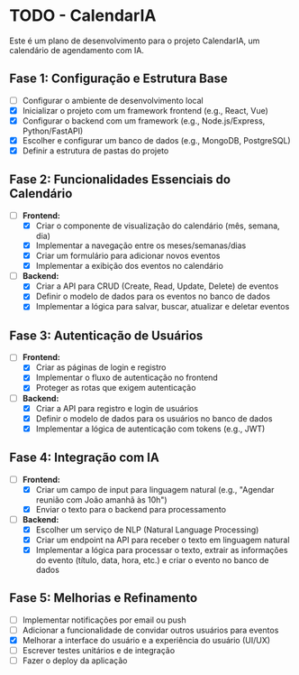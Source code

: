 # TODO - CalendarIA

Este é um plano de desenvolvimento para o projeto CalendarIA, um calendário de agendamento com IA.

## Fase 1: Configuração e Estrutura Base

- [ ] Configurar o ambiente de desenvolvimento local
- [x] Inicializar o projeto com um framework frontend (e.g., React, Vue)
- [x] Configurar o backend com um framework (e.g., Node.js/Express, Python/FastAPI)
- [x] Escolher e configurar um banco de dados (e.g., MongoDB, PostgreSQL)
- [x] Definir a estrutura de pastas do projeto

## Fase 2: Funcionalidades Essenciais do Calendário

- [ ] **Frontend:**
    - [x] Criar o componente de visualização do calendário (mês, semana, dia)
    - [x] Implementar a navegação entre os meses/semanas/dias
    - [x] Criar um formulário para adicionar novos eventos
    - [x] Implementar a exibição dos eventos no calendário
- [ ] **Backend:**
    - [x] Criar a API para CRUD (Create, Read, Update, Delete) de eventos
    - [x] Definir o modelo de dados para os eventos no banco de dados
    - [x] Implementar a lógica para salvar, buscar, atualizar e deletar eventos

## Fase 3: Autenticação de Usuários

- [ ] **Frontend:**
    - [x] Criar as páginas de login e registro
    - [x] Implementar o fluxo de autenticação no frontend
    - [x] Proteger as rotas que exigem autenticação
- [ ] **Backend:**
    - [x] Criar a API para registro e login de usuários
    - [x] Definir o modelo de dados para os usuários no banco de dados
    - [x] Implementar a lógica de autenticação com tokens (e.g., JWT)

## Fase 4: Integração com IA

- [ ] **Frontend:**
    - [x] Criar um campo de input para linguagem natural (e.g., "Agendar reunião com João amanhã às 10h")
    - [x] Enviar o texto para o backend para processamento
- [ ] **Backend:**
    - [x] Escolher um serviço de NLP (Natural Language Processing)
    - [x] Criar um endpoint na API para receber o texto em linguagem natural
    - [x] Implementar a lógica para processar o texto, extrair as informações do evento (título, data, hora, etc.) e criar o evento no banco de dados

## Fase 5: Melhorias e Refinamento

- [ ] Implementar notificações por email ou push
- [ ] Adicionar a funcionalidade de convidar outros usuários para eventos
- [x] Melhorar a interface do usuário e a experiência do usuário (UI/UX)
- [ ] Escrever testes unitários e de integração
- [ ] Fazer o deploy da aplicação
